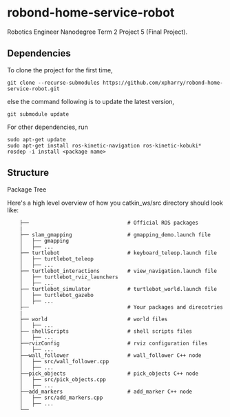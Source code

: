 # robond-home-service-robot
Robotics  Engineer Nanodegree Term 2 Project 5 (Final Project).

## Dependencies

To clone the project for the first time,

```
git clone --recurse-submodules https://github.com/xpharry/robond-home-service-robot.git
```

else the command following is to update the latest version,

```
git submodule update
```

For other dependencies, run

```
sudo apt-get update
sudo apt-get install ros-kinetic-navigation ros-kinetic-kobuki*
rosdep -i install <package name>
```

## Structure

Package Tree

Here's a high level overview of how you catkin_ws/src directory should look like:

```
    ├──                                # Official ROS packages
    |
    ├── slam_gmapping                  # gmapping_demo.launch file                   
    │   ├── gmapping
    │   ├── ...
    ├── turtlebot                      # keyboard_teleop.launch file
    │   ├── turtlebot_teleop
    │   ├── ...
    ├── turtlebot_interactions         # view_navigation.launch file      
    │   ├── turtlebot_rviz_launchers
    │   ├── ...
    ├── turtlebot_simulator            # turtlebot_world.launch file
    │   ├── turtlebot_gazebo
    │   ├── ...
    ├──                                # Your packages and direcotries
    |
    ├── world                          # world files
    │   ├── ...
    ├── shellScripts                   # shell scripts files
    │   ├── ...
    ├──rvizConfig                      # rviz configuration files
    │   ├── ...
    ├──wall_follower                   # wall_follower C++ node
    │   ├── src/wall_follower.cpp
    │   ├── ...
    ├──pick_objects                    # pick_objects C++ node
    │   ├── src/pick_objects.cpp
    │   ├── ...
    ├──add_markers                     # add_marker C++ node
    │   ├── src/add_markers.cpp
    │   ├── ...
    └──
```
